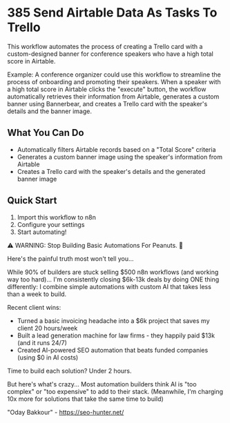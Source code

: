 # 385 Send Airtable Data As Tasks To Trello

This workflow automates the process of creating a Trello card with a custom-designed banner for conference speakers who have a high total score in Airtable.

Example: A conference organizer could use this workflow to streamline the process of onboarding and promoting their speakers. When a speaker with a high total score in Airtable clicks the "execute" button, the workflow automatically retrieves their information from Airtable, generates a custom banner using Bannerbear, and creates a Trello card with the speaker's details and the banner image.

## What You Can Do
- Automatically filters Airtable records based on a "Total Score" criteria
- Generates a custom banner image using the speaker's information from Airtable
- Creates a Trello card with the speaker's details and the generated banner image

## Quick Start
1. Import this workflow to n8n
2. Configure your settings
3. Start automating!

⚠️ WARNING: Stop Building Basic Automations For Peanuts. 🚫

Here's the painful truth most won't tell you...

While 90% of builders are stuck selling $500 n8n workflows (and working way too hard)...
I'm consistently closing $6k-13k deals by doing ONE thing differently:
I combine simple automations with custom AI that takes less than a week to build.

Recent client wins:
* Turned a basic invoicing headache into a $6k project that saves my client 20 hours/week
* Built a lead generation machine for law firms - they happily paid $13k (and it runs 24/7)
* Created AI-powered SEO automation that beats funded companies (using $0 in AI costs)

Time to build each solution? Under 2 hours.

But here's what's crazy...
Most automation builders think AI is "too complex" or "too expensive" to add to their stack.
(Meanwhile, I'm charging 10x more for solutions that take the same time to build)

"Oday Bakkour" - https://seo-hunter.net/

